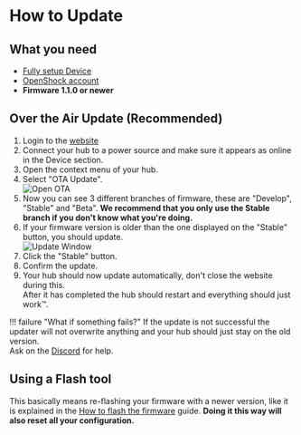 # How to Update

## What you need

- [Fully setup Device](../guides/openshock-first-setup.md)
- [OpenShock account](https://openshock.app/)
- **Firmware 1.1.0 or newer**

## Over the Air Update (Recommended)

1. Login to the [website](https://openshock.app/)
2. Connect your hub to a power source and make sure it appears as online in the Device section.
3. Open the context menu of your hub.
4. Select "OTA Update".  
![Open OTA](../static/guides/how-to-update/update-Open-OTA.png)  
5. Now you can see 3 different branches of firmware, these are "Develop", "Stable" and "Beta". **We recommend that you only use the Stable branch if you don't know what you're doing.**
6. If your firmware version is older than the one displayed on the "Stable" button, you should update.  
![Update Window](../static/guides/how-to-update/update-Window.png)  
7. Click the "Stable" button.
8. Confirm the update.
9. Your hub should now update automatically, don't close the website during this.  
After it has completed the hub should restart and everything should just work™.

!!! failure "What if something fails?"
    If the update is not successful the updater will not overwrite anything and your hub should just stay on the old version.  
    Ask on the [Discord](https://discord.gg/OpenShock) for help.

## Using a Flash tool

This basically means re-flashing your firmware with a newer version, like it is explained in the [How to flash the firmware](../guides/openshock-how-to-flash-your-board.md) guide.
**Doing it this way will also reset all your configuration.**
